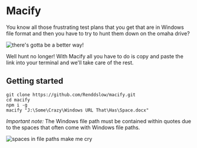 # Macify
You know all those frustrating test plans that you get that are in Windows file format and then you have to try to hunt them down on the omaha drive?

![there's gotta be a better way!](https://media1.giphy.com/media/PTRuOrLT3xOUw/giphy.gif)

Well hunt no longer! With Macify all you have to do is copy and paste the link into your terminal and we'll take care of the rest.

## Getting started
```
git clone https://github.com/Renddslow/macify.git
cd macify
npm i -g
macify "J:\Some\Crazy\Windows URL That\Has\Space.docx"
```

*Important note:* The Windows file path must be contained within quotes due to the spaces that often come with Windows file paths.

![spaces in file paths make me cry](https://media0.giphy.com/media/l0HlH299maQViRUME/giphy.gif)

